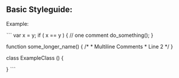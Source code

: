 ## Basic Styleguide:

Example:

ˋˋˋ
var x = y;
if ( x == y )
{
    // one comment
    do_something();
}

function some_longer_name()
{
    /*
     * Multiline Comments
     * Line 2
     */
}

class ExampleClass ()
{

}
ˋˋˋ
